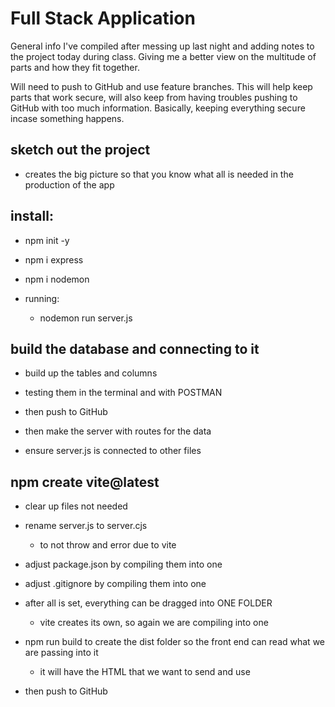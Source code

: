 # Full Stack Application

General info I've compiled after messing up last night and adding notes to the project today during class. Giving me a better view on the multitude of parts and how they fit together.

Will need to push to GitHub and use feature branches. This will help keep parts that work secure, will also keep from having troubles pushing to GitHub with too much information. Basically, keeping everything secure incase something happens.

## sketch out the project
  - creates the big picture so that you know what all
  is needed in the production of the app

## install:
  - npm init -y
  - npm i express
  - npm i nodemon

- running:
  - nodemon run server.js

## build the database and connecting to it

- build up the tables and columns

- testing them in the terminal and with POSTMAN

- then push to GitHub

- then make the server with routes for the data 

- ensure server.js is connected to other files

## npm create vite@latest
  - clear up files not needed
  - rename server.js to server.cjs 
    - to not throw and error due to vite
  - adjust package.json by compiling them into one
  - adjust .gitignore by compiling them into one
  
- after all is set, everything can be dragged into ONE FOLDER
  - vite creates its own, so again we are compiling into one

- npm run build to create the dist folder so the front end 
  can read what we are passing into it
  - it will have the HTML that we want to send and use

 - then push to GitHub